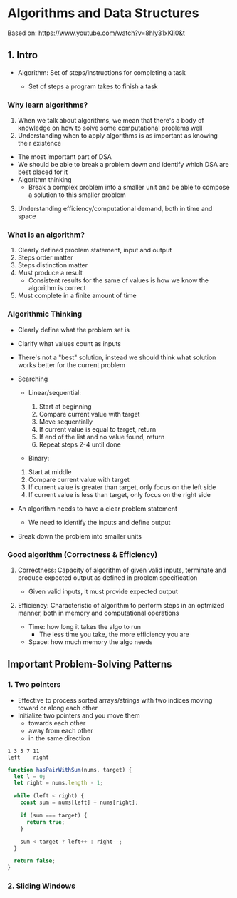 # Algorithms and Data Structures

Based on: https://www.youtube.com/watch?v=8hly31xKli0&t

## 1. Intro

- Algorithm: Set of steps/instructions for completing a task

  - Set of steps a program takes to finish a task

### Why learn algorithms?

1. When we talk about algorithms, we mean that there's a body of knowledge on how to solve some computational problems well
2. Understanding when to apply algorithms is as important as knowing their existence

- The most important part of DSA
- We should be able to break a problem down and identify which DSA are best placed for it
- Algorithm thinking
  - Break a complex problem into a smaller unit and be able to compose a solution to this smaller problem

3. Understanding efficiency/computational demand, both in time and space

### What is an algorithm?

1. Clearly defined problem statement, input and output
2. Steps order matter
3. Steps distinction matter
4. Must produce a result
   - Consistent results for the same of values is how we know the algorithm is correct
5. Must complete in a finite amount of time

### Algorithmic Thinking

- Clearly define what the problem set is
- Clarify what values count as inputs
- There's not a "best" solution, instead we should think what solution works better for the current problem
- Searching

  - Linear/sequential:

    1. Start at beginning
    2. Compare current value with target
    3. Move sequentially
    4. If current value is equal to target, return
    5. If end of the list and no value found, return
    6. Repeat steps 2-4 until done

  - Binary:

  1. Start at middle
  2. Compare current value with target
  3. If current value is greater than target, only focus on the left side
  4. If current value is less than target, only focus on the right side

- An algorithm needs to have a clear problem statement

  - We need to identify the inputs and define output

- Break down the problem into smaller units

### Good algorithm (Correctness & Efficiency)

1. Correctness: Capacity of algorithm of given valid inputs, terminate and produce expected output as defined in problem specification

   - Given valid inputs, it must provide expected output

2. Efficiency: Characteristic of algorithm to perform steps in an optmized manner, both in memory and computational operations
   - Time: how long it takes the algo to run
     - The less time you take, the more efficiency you are
   - Space: how much memory the algo needs

## Important Problem-Solving Patterns

### 1. Two pointers

- Effective to process sorted arrays/strings with two indices moving toward or along each other
- Initialize two pointers and you move them
  - towards each other
  - away from each other
  - in the same direction

```
1 3 5 7 11
left    right
```

```js
function hasPairWithSum(nums, target) {
  let l = 0;
  let right = nums.length - 1;

  while (left < right) {
    const sum = nums[left] + nums[right];

    if (sum === target) {
      return true;
    }

    sum < target ? left++ : right--;
  }

  return false;
}
```

### 2. Sliding Windows
